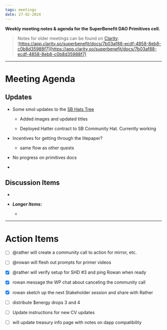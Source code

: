 ```yaml
---
tags: meetings
date: 27-02-2024
---
```

**Weekly meeting notes & agenda for the SuperBenefit DAO Primitives cell.**

> Notes for older meetings can be found on [Clarity](https://app.clarity.so/superbenefit/docs/7b03af88-ecdf-4858-8eb8-c0b8d35988f7):
> [https://app.clarity.so/superbenefit/docs/7b03af88-ecdf-4858-8eb8-c0b8d35988f7](https://app.clarity.so/superbenefit/docs/7b03af88-ecdf-4858-8eb8-c0b8d35988f7)

---

# Meeting Agenda

## Updates

- Some smol updates to the [SB Hats Tree](https://app.hatsprotocol.xyz/trees/10/30)

  - Added images and updated titles

  - Deployed Hatter contract to SB Community Hat. Currently working

- Incentives for getting through the litepaper?

  - same flow as other quests

- No progress on primitives docs

- 

## Discussion Items

-  

- **_Longer Items:_**

  -  

---

# Action Items

- [ ]  @rather will create a community call to action for mirror, etc. 

- [ ]  @rowan will flesh out prompts for primer videos

- [x]  @rather will verify setup for SHD #3 and ping Rowan when ready

- [x]  rowan message the WP chat about canceling the community call

- [x]  rowan sketch up the next Stakeholder session and share with Rather

- [ ]  distribute $energy drops 3 and 4

- [ ]  Update instructions for new CV updates

- [ ]  will update treasury info page with notes on dapp compatibility